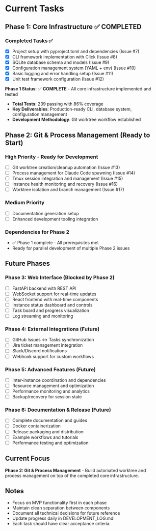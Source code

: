 # Current Tasks

## Phase 1: Core Infrastructure ✅ COMPLETED

### Completed Tasks ✅
- [x] Project setup with pyproject.toml and dependencies (Issue #7)
- [x] CLI framework implementation with Click (Issue #8)
- [x] SQLite database schema and models (Issue #9)
- [x] Configuration management system (YAML + env) (Issue #10)
- [x] Basic logging and error handling setup (Issue #11)
- [x] Unit test framework configuration (Issue #12)

**Phase 1 Status**: ✅ **COMPLETE** - All core infrastructure implemented and tested
- **Total Tests**: 239 passing with 86% coverage
- **Key Deliverables**: Production-ready CLI, database system, configuration management
- **Development Methodology**: Git worktree workflow established

## Phase 2: Git & Process Management (Ready to Start)

### High Priority - Ready for Development
- [ ] Git worktree creation/cleanup automation (Issue #13)
- [ ] Process management for Claude Code spawning (Issue #14)
- [ ] Tmux session integration and management (Issue #15)
- [ ] Instance health monitoring and recovery (Issue #16)
- [ ] Worktree isolation and branch management (Issue #17)

### Medium Priority
- [ ] Documentation generation setup
- [ ] Enhanced development tooling integration

### Dependencies for Phase 2
- ✅ Phase 1 complete - All prerequisites met
- Ready for parallel development of multiple Phase 2 issues

## Future Phases

### Phase 3: Web Interface (Blocked by Phase 2)
- [ ] FastAPI backend with REST API
- [ ] WebSocket support for real-time updates
- [ ] React frontend with real-time components
- [ ] Instance status dashboard and controls
- [ ] Task board and progress visualization
- [ ] Log streaming and monitoring

### Phase 4: External Integrations (Future)
- [ ] GitHub Issues ↔ Tasks synchronization
- [ ] Jira ticket management integration
- [ ] Slack/Discord notifications
- [ ] Webhook support for custom workflows

### Phase 5: Advanced Features (Future)
- [ ] Inter-instance coordination and dependencies
- [ ] Resource management and optimization
- [ ] Performance monitoring and analytics
- [ ] Backup/recovery for session state

### Phase 6: Documentation & Release (Future)
- [ ] Complete documentation and guides
- [ ] Docker containerization
- [ ] Release packaging and distribution
- [ ] Example workflows and tutorials
- [ ] Performance testing and optimization

## Current Focus
**Phase 2: Git & Process Management** - Build automated worktree and process management on top of the completed core infrastructure.

## Notes
- Focus on MVP functionality first in each phase
- Maintain clean separation between components
- Document all technical decisions for future reference
- Update progress daily in DEVELOPMENT_LOG.md
- Each task should have clear acceptance criteria

